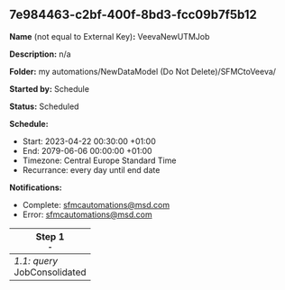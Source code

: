 ## 7e984463-c2bf-400f-8bd3-fcc09b7f5b12

**Name** (not equal to External Key)**:** VeevaNewUTMJob

**Description:** n/a

**Folder:** my automations/NewDataModel (Do Not Delete)/SFMCtoVeeva/

**Started by:** Schedule

**Status:** Scheduled

**Schedule:**

* Start: 2023-04-22 00:30:00 +01:00
* End: 2079-06-06 00:00:00 +01:00
* Timezone: Central Europe Standard Time
* Recurrance: every day until end date

**Notifications:**

* Complete: sfmcautomations@msd.com
* Error: sfmcautomations@msd.com

| Step 1<br>_<small>-</small>_ |
| --- |
| _1.1: query_<br>JobConsolidated |

